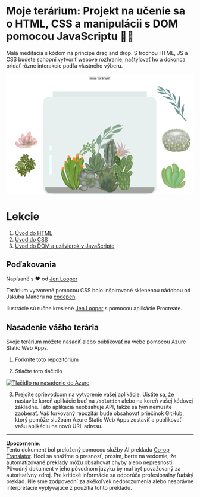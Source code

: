 <!--
CO_OP_TRANSLATOR_METADATA:
{
  "original_hash": "7965cd2bc5dc92ad888dc4c6ab2ab70a",
  "translation_date": "2025-08-27T22:44:36+00:00",
  "source_file": "3-terrarium/README.md",
  "language_code": "sk"
}
-->
# Moje terárium: Projekt na učenie sa o HTML, CSS a manipulácii s DOM pomocou JavaScriptu 🌵🌱

Malá meditácia s kódom na princípe drag and drop. S trochou HTML, JS a CSS budete schopní vytvoriť webové rozhranie, naštýlovať ho a dokonca pridať rôzne interakcie podľa vlastného výberu.

![moje terárium](../../../translated_images/screenshot_gray.0c796099a1f9f25e40aa55ead81f268434c00af30d7092490759945eda63067d.sk.png)

# Lekcie

1. [Úvod do HTML](./1-intro-to-html/README.md)
2. [Úvod do CSS](./2-intro-to-css/README.md)
3. [Úvod do DOM a uzávierok v JavaScripte](./3-intro-to-DOM-and-closures/README.md)

## Poďakovania

Napísané s ♥️ od [Jen Looper](https://www.twitter.com/jenlooper)

Terárium vytvorené pomocou CSS bolo inšpirované sklenenou nádobou od Jakuba Mandru na [codepen](https://codepen.io/Rotarepmi/pen/rjpNZY).

Ilustrácie sú ručne kreslené [Jen Looper](http://jenlooper.com) s pomocou aplikácie Procreate.

## Nasadenie vášho terária

Svoje terárium môžete nasadiť alebo publikovať na webe pomocou Azure Static Web Apps.

1. Forknite toto repozitórium

2. Stlačte toto tlačidlo

[![Tlačidlo na nasadenie do Azure](https://aka.ms/deploytoazurebutton)](https://portal.azure.com/?feature.customportal=false&WT.mc_id=academic-77807-sagibbon#create/Microsoft.StaticApp)

3. Prejdite sprievodcom na vytvorenie vašej aplikácie. Uistite sa, že nastavíte koreň aplikácie buď na `/solution` alebo na koreň vašej kódovej základne. Táto aplikácia neobsahuje API, takže sa tým nemusíte zaoberať. Váš forkovaný repozitár bude obsahovať priečinok GitHub, ktorý pomôže službám Azure Static Web Apps zostaviť a publikovať vašu aplikáciu na novú URL adresu.

---

**Upozornenie**:  
Tento dokument bol preložený pomocou služby AI prekladu [Co-op Translator](https://github.com/Azure/co-op-translator). Hoci sa snažíme o presnosť, prosím, berte na vedomie, že automatizované preklady môžu obsahovať chyby alebo nepresnosti. Pôvodný dokument v jeho pôvodnom jazyku by mal byť považovaný za autoritatívny zdroj. Pre kritické informácie sa odporúča profesionálny ľudský preklad. Nie sme zodpovední za akékoľvek nedorozumenia alebo nesprávne interpretácie vyplývajúce z použitia tohto prekladu.